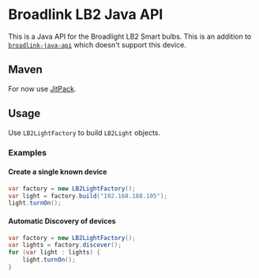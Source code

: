 # Broadlink LB2 Java API

This is a Java API for the Broadlight LB2 Smart bulbs. This is an addition to [`broadlink-java-api`](https://github.com/mob41/broadlink-java-api)
which doesn't support this device.

## Maven

For now use [JitPack](https://jitpack.io/#malkusch/broadlink-lb2-api).

## Usage

Use `LB2LightFactory` to build `LB2Light` objects.

### Examples

#### Create a single known device

```java
var factory = new LB2LightFactory();
var light = factory.build("192.168.188.105");
light.turnOn();
```

#### Automatic Discovery of devices

```java
var factory = new LB2LightFactory();
var lights = factory.discover();
for (var light : lights) {
    light.turnOn();
}
```
